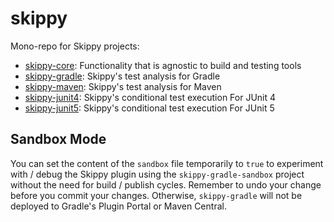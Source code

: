 # skippy

Mono-repo for Skippy projects:
- [skippy-core](skippy-core/README.md): Functionality that is agnostic to build and testing tools
- [skippy-gradle](skippy-gradle/README.md): Skippy's test analysis for Gradle
- [skippy-maven](skippy-maven/README.md): Skippy's test analysis for Maven
- [skippy-junit4](skippy-junit4/README.md): Skippy's conditional test execution For JUnit 4
- [skippy-junit5](skippy-junit5/README.md): Skippy's conditional test execution For JUnit 5

## Sandbox Mode

You can set the content of the `sandbox` file temporarily to `true` to experiment with / debug the Skippy plugin using
the `skippy-gradle-sandbox` project without the need for build / publish cycles. Remember to undo your change before you 
commit your changes. Otherwise, `skippy-gradle` will not be deployed to Gradle's Plugin Portal or Maven Central.